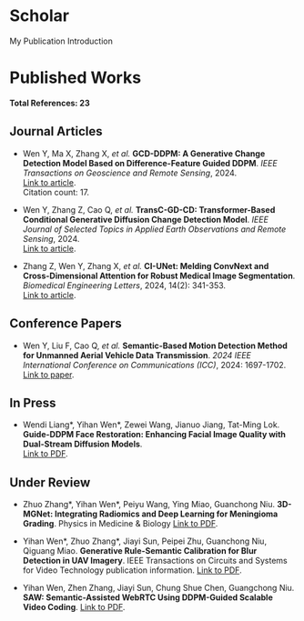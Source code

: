 # Scholar
My Publication Introduction

# Published Works
**Total References: 23**

## Journal Articles

- Wen Y, Ma X, Zhang X, *et al.* **GCD-DDPM: A Generative Change Detection Model Based on Difference-Feature Guided DDPM**. *IEEE Transactions on Geoscience and Remote Sensing*, 2024.  
  [Link to article](https://ieeexplore.ieee.org/abstract/document/10479050).  
  Citation count: 17.

- Wen Y, Zhang Z, Cao Q, *et al.* **TransC-GD-CD: Transformer-Based Conditional Generative Diffusion Change Detection Model**. *IEEE Journal of Selected Topics in Applied Earth Observations and Remote Sensing*, 2024.  
  [Link to article](https://ieeexplore.ieee.org/abstract/document/10460113).

- Zhang Z, Wen Y, Zhang X, *et al.* **CI-UNet: Melding ConvNext and Cross-Dimensional Attention for Robust Medical Image Segmentation**. *Biomedical Engineering Letters*, 2024, 14(2): 341-353.  
  [Link to article](https://link.springer.com/article/10.1007/s13534-023-00341-4).

## Conference Papers

- Wen Y, Liu F, Cao Q, *et al.* **Semantic-Based Motion Detection Method for Unmanned Aerial Vehicle Data Transmission**. *2024 IEEE International Conference on Communications (ICC)*, 2024: 1697-1702.  
  [Link to paper](https://ieeexplore.ieee.org/abstract/document/10622174).

## In Press

- Wendi Liang\*, Yihan Wen\*, Zewei Wang, Jianuo Jiang, Tat-Ming Lok. **Guide-DDPM Face Restoration: Enhancing Facial Image Quality with Dual-Stream Diffusion Models**.  
  [Link to PDF]().

## Under Review

- Zhuo Zhang\*, Yihan Wen\*, Peiyu Wang, Ying Miao, Guanchong Niu. **3D-MGNet: Integrating Radiomics and Deep Learning for Meningioma Grading**. Physics in Medicine & Biology
  [Link to PDF]().

- Yihan Wen\*, Zhuo Zhang\*, Jiayi Sun, Peipei Zhu, Guanchong Niu, Qiguang Miao. **Generative Rule-Semantic Calibration for Blur Detection in UAV Imagery**. IEEE Transactions on Circuits and Systems for Video Technology publication information.
  [Link to PDF]().

- Yihan Wen, Zhen Zhang, Jiayi Sun, Chung Shue Chen, Guangchong Niu. **SAW: Semantic-Assisted WebRTC Using DDPM-Guided Scalable Video Coding**.
  [Link to PDF]().
